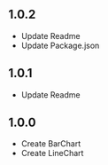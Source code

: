 ## 1.0.2
- Update Readme
- Update Package.json

## 1.0.1
- Update Readme

## 1.0.0
- Create BarChart
- Create LineChart